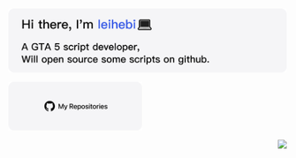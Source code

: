 <p>
  &nbsp;
  <a href="#"><img src="./images/me.png" alt="显示不了图片，开一下VPN吧🛫"></a>
</p>

<a href= "" ><img src="./images/my-repos.png" width=48% alt="MyRepos - 我的仓库"></a>

<img align= "right" src= "https://github-readme-stats.vercel.app/api?username=hetuno&show_icons=true&icon_color=00CED1&text_color=EEE9E9&bg_color=1C1C1C&hide_title=true" >
